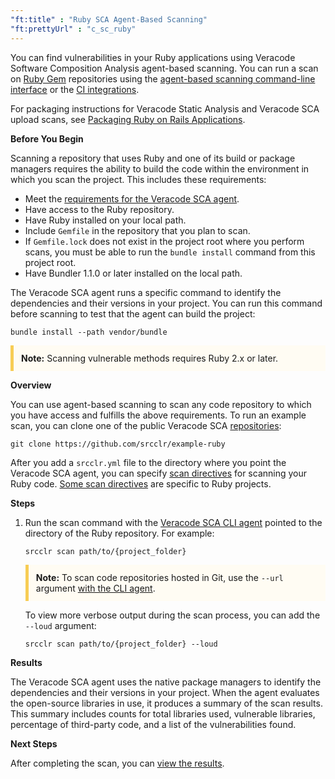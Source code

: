 ```yaml
---
"ft:title" : "Ruby SCA Agent-Based Scanning"
"ft:prettyUrl" : "c_sc_ruby"
---
```


You can find vulnerabilities in your Ruby applications using Veracode Software Composition Analysis agent-based scanning. You can run a scan on [Ruby Gem](https://rubygems.org/) repositories using the [agent-based scanning command-line interface](https://docs.veracode.com/r/c_sc_agent_usage) or the [CI integrations](https://docs.veracode.com/r/Integrate_Veracode_SCA_Agent_Based_Scanning_with_Your_CI_Projects).

For packaging instructions for Veracode Static Analysis and Veracode SCA upload scans, see [Packaging Ruby on Rails Applications](https://docs.veracode.com/r/compilation_ruby).

<p font-size="13pt"><b>Before You Begin</b></p>

Scanning a repository that uses Ruby and one of its build or package managers requires the ability to build the code within the environment in which you scan the project. This includes these requirements:

- Meet the [requirements for the Veracode SCA agent](https://docs.veracode.com/r/c_sc_agent_usage).
- Have access to the Ruby repository.
- Have Ruby installed on your local path.
- Include `Gemfile` in the repository that you plan to scan.
- If `Gemfile.lock` does not exist in the project root where you perform scans, you must be able to run the `bundle install` command from this project root.
- Have Bundler 1.1.0 or later installed on the local path.

The Veracode SCA agent runs a specific command to identify the dependencies and their versions in your project. You can run this command before scanning to test that the agent can build the project:

```
bundle install --path vendor/bundle
```

<p style="background-color:#FFFCF3; padding: 12px; border-left: 5px solid #F7CD55;">
<b>Note:</b> Scanning vulnerable methods requires Ruby 2.x or later.
</p>

<p font-size="13pt"><b>Overview</b></p>

You can use agent-based scanning to scan any code repository to which you have access and fulfills the above requirements. To run an example scan, you can clone one of the public Veracode SCA [repositories](https://github.com/srcclr):

```
git clone https://github.com/srcclr/example-ruby   
```

After you add a `srcclr.yml` file to the directory where you point the Veracode SCA agent, you can specify [scan directives](https://docs.veracode.com/r/c_sc_scan_directives) for scanning your Ruby code. [Some scan directives](https://docs.veracode.com/r/Ruby_Scan_Directives) are specific to Ruby projects.


<p font-size="13pt"><b>Steps</b></p>

1. Run the scan command with the [Veracode SCA CLI agent](https://docs.veracode.com/r/Using_the_Veracode_SCA_Command_Line_Agent) pointed to the directory of the Ruby repository. For example:

    ```
    srcclr scan path/to/{project_folder}
    ```
    <p style="background-color:#FFFCF3; padding: 12px; border-left: 5px solid #F7CD55;">
    <b>Note:</b> To scan code repositories hosted in Git, use the <code>--url</code> argument <a href="https://docs.veracode.com/r/Veracode_SCA_Agent_Commands">with the CLI agent</a>.
    </p>

    To view more verbose output during the scan process, you can add the `--loud` argument:

    ```
    srcclr scan path/to/{project_folder} --loud
    ```

<p font-size="13pt"><b>Results</b></p>

The Veracode SCA agent uses the native package managers to identify the dependencies and their versions in your project. When the agent evaluates the open-source libraries in use, it produces a summary of the scan results. This summary includes counts for total libraries used, vulnerable libraries, percentage of third-party code, and a list of the vulnerabilities found.

<p font-size="13pt"><b>Next Steps</b></p>

After completing the scan, you can [view the results](https://docs.veracode.com/r/Viewing_Agent_Based_Scan_Results).
